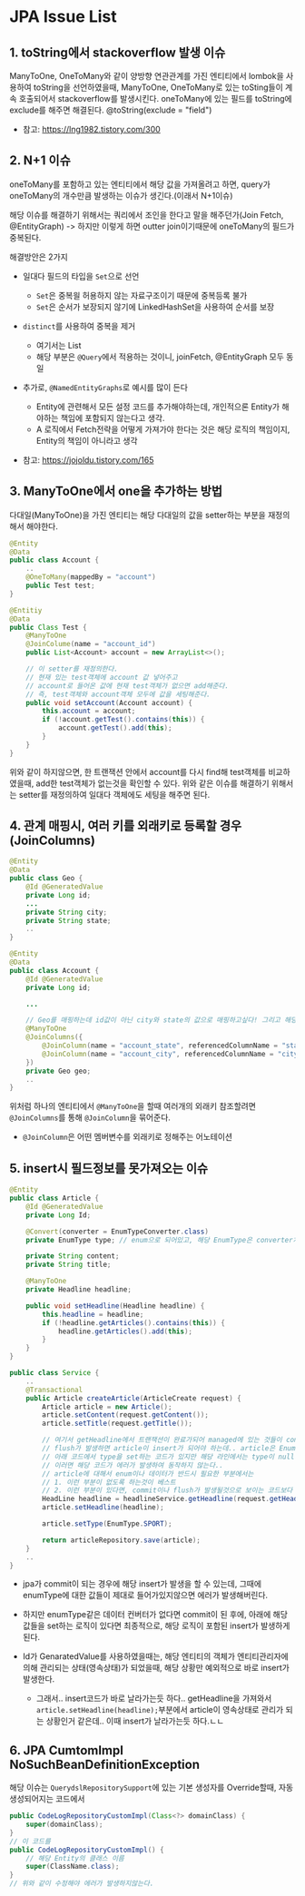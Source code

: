 
# JPA Issue List

## 1. toString에서 stackoverflow 발생 이슈

ManyToOne, OneToMany와 같이 양방향 연관관계를 가진 엔티티에서 lombok을 사용하여 toString을 선언하였을때,
ManyToOne, OneToMany로 있는 toSting들이 계속 호출되어서 stackoverflow를 발생시킨다.
oneToMany에 있는 필드를 toString에 exclude를 해주면 해결된다.
@toString(exclude = "field")

* 참고: https://lng1982.tistory.com/300

## 2. N+1 이슈

oneToMany를 포함하고 있는 엔티티에서 해당 값을 가져올려고 하면,
query가 oneToMany의 개수만큼 발생하는 이슈가 생긴다.(이래서 N+1이슈)

해당 이슈를 해결하기 위해서는 쿼리에서 조인을 한다고 말을 해주던가(Join Fetch, @EntityGraph)
-> 하지만 이렇게 하면 outter join이기때문에 oneToMany의 필드가 중복된다.

해결방안은 2가지
* 일대다 필드의 타입을 `Set`으로 선언
  * `Set`은 중복읠 허용하지 않는 자료구조이기 때문에 중복등록 불가
  * `Set`은 순서가 보장되지 않기에 LinkedHashSet을 사용하여 순서를 보장
* `distinct`를 사용하여 중복을 제거
  * 여기서는 List
  * 해당 부분은 `@Query`에서 적용하는 것이니, joinFetch, @EntityGraph 모두 동일
* 추가로, `@NamedEntityGraphs`로 예시를 많이 든다
  * Entity에 관련해서 모든 설정 코드를 추가해야하는데, 개인적으론 Entity가 해야하는 책임에 포함되지 않는다고 생각.
  * A 로직에서 Fetch전략을 어떻게 가져가야 한다는 것은 해당 로직의 책임이지, Entity의 책임이 아니라고 생각

* 참고: https://jojoldu.tistory.com/165

## 3. ManyToOne에서 one을 추가하는 방법

다대일(ManyToOne)을 가진 엔티티는 해당 다대일의 값을 setter하는 부분을 재정의해서 해야한다.
```java
@Entity
@Data
public class Account {
    ..
    @OneToMany(mappedBy = "account")
    public Test test;
}

@Entitiy
@Data
public Class Test {
    @ManyToOne
    @JoinColume(name = "account_id")
    public List<Account> account = new ArrayList<>();

    // 이 setter를 재정의한다.
    // 현재 있는 test객체에 account 값 넣어주고
    // account로 들어온 값에 현재 test객체가 없으면 add해준다.
    // 즉, test객체와 account객체 모두에 값을 세팅해준다.
    public void setAccount(Account account) {
        this.account = account;
        if (!account.getTest().contains(this)) {
            account.getTest().add(this);
        }
    }
}
```
위와 같이 하지않으면, 한 트랜잭션 안에서 account를 다시 find해 test객체를 비교하였을때, add한 test객체가 없는것을 확인할 수 있다.
위와 같은 이슈를 해결하기 위해서는 setter를 재정의하여 일대다 객체에도 세팅을 해주면 된다.

## 4. 관계 매핑시, 여러 키를 외래키로 등록할 경우(JoinColumns)

```java
@Entity
@Data
public class Geo {
    @Id @GeneratedValue
    private Long id;
    ...
    private String city;
    private String state;
    ..
}

@Entity
@Data
public class Account {
    @Id @GeneratedValue
    private Long id;

    ...

    // Geo를 매핑하는데 id값이 아닌 city와 state의 값으로 매핑하고싶다! 그리고 해당 값을 디비에는 account_city, account_state라고 이름을 변경해 저장하고싶다면!
    @ManyToOne
    @JoinColumns({
        @JoinColumn(name = "account_state", referencedColumnName = "state") // referencedColumnName은 대상이 되는 실제 객체의 멤버변수명(디비명 아니다!), name은 기존과 동일하게 내가 디비에 저장할 필드명
        @JoinColumn(name = "account_city", referencedColumnName = "city")
    })
    private Geo geo;
    ..
}
```

위처럼 하나의 엔티티에서 `@ManyToOne`을 할때 여러개의 외래키 참조할려면 `@JoinColumns`를 통해 `@JoinColumn`을 묶어준다.
* `@JoinColumn`은 어떤 멤버변수를 외래키로 정해주는 어노테이션

## 5. insert시 필드정보를 못가져오는 이슈

```java
@Entity
public class Article {
    @Id @GeneratedValue
    private Long Id;

    @Convert(converter = EnumTypeConverter.class)
    private EnumType type; // enum으로 되어있고, 해당 EnumType은 converter처리가 되어있다. toDatabaseColumn, toEntityAttribute -> 여기서 값이 null로 들어와있으면 에러가 발생

    private String content;
    private String title;

    @ManyToOne
    private Headline headline;

    public void setHeadline(Headline headline) {
        this.headline = headline;
        if (!headline.getArticles().contains(this)) {
            headline.getArticles().add(this);
        }
    }
}

public class Service {
    ..
    @Transactional
    public Article createArticle(ArticleCreate request) {
        Article article = new Article();
        article.setContent(request.getContent());
        article.setTitle(request.getTitle());

        // 여기서 getHeadline에서 트랜잭션이 완료가되어 managed에 있는 것들이 commit이 되는 상황이 생기는거 같다. 아니면 특정 상황에서 commit 혹은 flush가 발생한다.
        // flush가 발생하면 article이 insert가 되어야 하는데.. article은 EnumType이 null이 되면 안되는 상황이다.
        // 아래 코드에서 type을 set하는 코드가 있지만 해당 라인에서는 type이 null이기 때문에 EnumType에서 toDatabaseColumn부분에서 에러가 발생한다.
        // 이러면 해당 코드가 에러가 발생하여 동작하지 않는다..
        // article에 대해서 enum이나 데이터가 반드시 필요한 부분에서는
        // 1. 이런 부분이 없도록 하는것이 베스트
        // 2. 이런 부분이 있다면, commit이나 flush가 발생될것으로 보이는 코드보다 더 먼저 set해주기.
        HeadLine headline = headlineService.getHeadline(request.getHeadlineId());
        article.setHeadline(headline);

        article.setType(EnumType.SPORT);

        return articleRepository.save(article);
    }
    ..
}
```

* jpa가 commit이 되는 경우에 해당 insert가 발생을 할 수 있는데, 그때에 enumType에 대한 값들이 제대로 들어가있지않으면 에러가 발생해버린다.
* 하지만 enumType같은 데이터 컨버터가 없다면 commit이 된 후에, 아래에 해당 값들을 set하는 로직이 있다면 최종적으로, 해당 로직이 포함된 insert가 발생하게 된다.

* Id가 GenaratedValue를 사용하였을때는, 해당 엔티티의 객체가 엔티티관리자에 의해 관리되는 상태(영속상태)가 되었을때, 해당 상황만 예외적으로 바로 insert가 발생한다.
  * 그래서.. insert코드가 바로 날라가는듯 하다.. getHeadline을 가져와서 `article.setHeadline(headline);`부분에서 article이 영속상태로 관리가 되는 상황인거 같은데.. 이때 insert가 날라가는듯 하다.ㄴㄴ

## 6. JPA CumtomImpl NoSuchBeanDefinitionException

해당 이슈는 `QuerydslRepositorySupport`에 있는 기본 생성자를 Override할때, 자동생성되어지는 코드에서
```java
public CodeLogRepositoryCustomImpl(Class<?> domainClass) {
    super(domainClass);
}
// 이 코드를
public CodeLogRepositoryCustomImpl() {
    // 해당 Entity의 클래스 이름
    super(ClassName.class);
}
// 위와 같이 수정해야 에러가 발생하지않는다.
```
